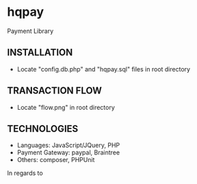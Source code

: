 # hqpay
Payment Library



INSTALLATION
------------

 - Locate "config.db.php" and "hqpay.sql" files in root directory
 
 
TRANSACTION FLOW
----------------

 - Locate "flow.png" in root directory 


TECHNOLOGIES
------------
 
 - Languages: JavaScript/JQuery, PHP
 - Payment Gateway: paypal, Braintree
 - Others: composer, PHPUnit
 
 
 
In regards to



